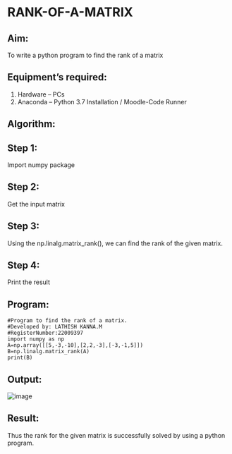 # RANK-OF-A-MATRIX
## Aim:
To write a python program to find the rank of a matrix
## Equipment’s required:
1. 	Hardware – PCs
2. 	Anaconda – Python 3.7 Installation / Moodle-Code Runner
## Algorithm:
## Step 1:
Import numpy package
## Step 2:
Get the input matrix
## Step 3:
Using the np.linalg.matrix_rank(), we can find the rank of the given matrix.
## Step 4:
Print the result 
## Program:
```
#Program to find the rank of a matrix.
#Developed by: LATHISH KANNA.M
#RegisterNumber:22009397
import numpy as np
A=np.array([[5,-3,-10],[2,2,-3],[-3,-1,5]])
B=np.linalg.matrix_rank(A)
print(B)
```
## Output:
![image](https://user-images.githubusercontent.com/120359170/226875234-f3379518-8ed1-4b49-a510-3a5eba879f46.png)

## Result:
Thus the rank for the given matrix is successfully solved by  using a python program.

